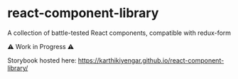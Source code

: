# react-component-library
A collection of battle-tested React components, compatible with redux-form

⚠ Work in Progress ⚠

Storybook hosted here: https://karthikiyengar.github.io/react-component-library/
